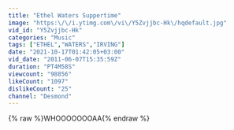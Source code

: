 ```yaml
---
title: "Ethel Waters Suppertime"
image: "https:\/\/i.ytimg.com\/vi\/Y5Zvjjbc-Hk\/hqdefault.jpg"
vid_id: "Y5Zvjjbc-Hk"
categories: "Music"
tags: ["ETHEL","WATERS","IRVING"]
date: "2021-10-17T01:42:05+03:00"
vid_date: "2011-06-07T15:35:59Z"
duration: "PT4M58S"
viewcount: "98856"
likeCount: "1097"
dislikeCount: "25"
channel: "Desmond"
---
```

{% raw %}WHOOOOOOOAA{% endraw %}
